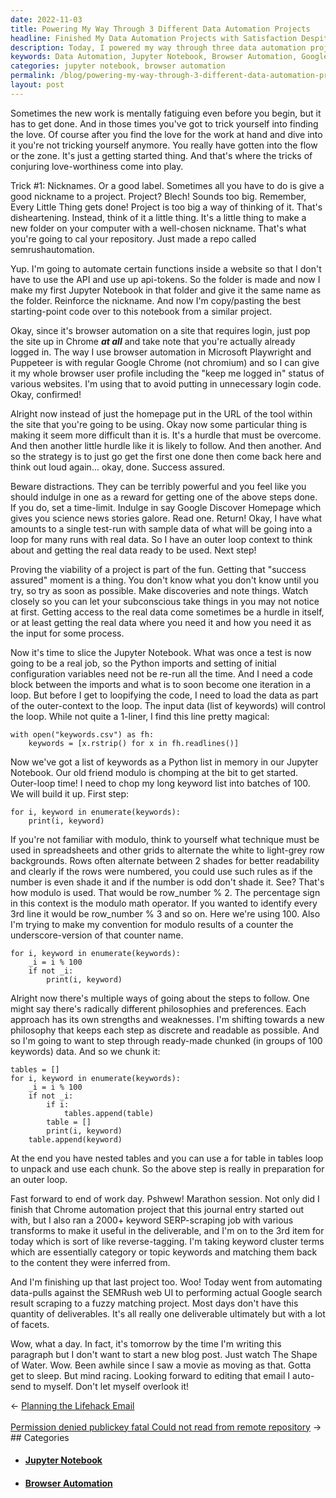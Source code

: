 ```yaml
---
date: 2022-11-03
title: Powering My Way Through 3 Different Data Automation Projects
headline: Finished My Data Automation Projects with Satisfaction Despite Mental Fatigue
description: Today, I powered my way through three data automation projects, using tricks to make the work more enjoyable and browser automation to avoid extra steps. I sliced a Jupyter Notebook, loaded data, and used a modulo technique to chop a long keyword list into batches of 100. Despite feeling mentally fatigued, I finished the day with a sense of satisfaction. Read more to learn how I overcame hurdles and proved the viability of the project.
keywords: Data Automation, Jupyter Notebook, Browser Automation, Google Chrome, User Profile, SEMRush, SERP-Scraping, Keyword List, Modulo Technique, Fuzzy Matching
categories: jupyter notebook, browser automation
permalink: /blog/powering-my-way-through-3-different-data-automation-projects/
layout: post
---
```



Sometimes the new work is mentally fatiguing even before you begin, but it has
to get done. And in those times you've got to trick yourself into finding the
love. Of course after you find the love for the work at hand and dive into it
you're not tricking yourself anymore. You really have gotten into the flow or
the zone. It's just a getting started thing. And that's where the tricks of
conjuring love-worthiness come into play.

Trick #1: Nicknames. Or a good label. Sometimes all you have to do is give a
good nickname to a project. Project? Blech! Sounds too big. Remember, Every
Little Thing gets done! Project is too big a way of thinking of it. That's
disheartening. Instead, think of it a little thing.  It's a little thing to
make a new folder on your computer with a well-chosen nickname. That's what
you're going to cal your repository. Just made a repo called semrushautomation.

Yup. I'm going to automate certain functions inside a website so that I don't
have to use the API and use up api-tokens. So the folder is made and now I make
my first Jupyter Notebook in that folder and give it the same name as the
folder. Reinforce the nickname. And now I'm copy/pasting the best
starting-point code over to this notebook from a similar project.

Okay, since it's browser automation on a site that requires login, just pop the
site up in Chrome ***at all*** and take note that you're actually already
logged in. The way I use browser automation in Microsoft Playwright and
Puppeteer is with regular Google Chrome (not chromium) and so I can give it my
whole browser user profile including the "keep me logged in" status of various
websites. I'm using that to avoid putting in unnecessary login code. Okay,
confirmed!

Alright now instead of just the homepage put in the URL of the tool within the
site that you're going to be using. Okay now some particular thing is making it
seem more difficult than it is. It's a hurdle that must be overcome. And then
another little hurdle like it is likely to follow. And then another. And so the
strategy is to just go get the first one done then come back here and think out
loud again... okay, done. Success assured.

Beware distractions. They can be terribly powerful and you feel like you should
indulge in one as a reward for getting one of the above steps done. If you do,
set a time-limit. Indulge in say Google Discover Homepage which gives you
science news stories galore. Read one. Return! Okay, I have what amounts to a
single test-run with sample data of what will be going into a loop for many
runs with real data. So I have an outer loop context to think about and getting
the real data ready to be used. Next step!

Proving the viability of a project is part of the fun. Getting that "success
assured" moment is a thing. You don't know what you don't know until you try,
so try as soon as possible. Make discoveries and note things. Watch closely so
you can let your subconscious take things in you may not notice at first.
Getting access to the real data come sometimes be a hurdle in itself, or at
least getting the real data where you need it and how you need it as the input
for some process.

Now it's time to slice the Jupyter Notebook. What was once a test is now going
to be a real job, so the Python imports and setting of initial configuration
variables need not be re-run all the time. And I need a code block between the
imports and what is to soon become one iteration in a loop. But before I get to
loopifying the code, I need to load the data as part of the outer-context to
the loop. The input data (list of keywords) will control the loop. While not
quite a 1-liner, I find this line pretty magical:

    with open("keywords.csv") as fh:
        keywords = [x.rstrip() for x in fh.readlines()]

Now we've got a list of keywords as a Python list in memory in our Jupyter
Notebook. Our old friend modulo is chomping at the bit to get started.
Outer-loop time! I need to chop my long keyword list into batches of 100. We
will build it up. First step:

    for i, keyword in enumerate(keywords):
        print(i, keyword)

If you're not familiar with modulo, think to yourself what technique must be
used in spreadsheets and other grids to alternate the white to light-grey row
backgrounds. Rows often alternate between 2 shades for better readability and
clearly if the rows were numbered, you could use such rules as if the number is
even shade it and if the number is odd don't shade it. See? That's how modulo
is used. That would be row_number % 2. The percentage sign in this context is
the modulo math operator. If you wanted to identify every 3rd line it would be
row_number % 3 and so on. Here we're using 100. Also I'm trying to make my
convention for modulo results of a counter the underscore-version of that
counter name.

    for i, keyword in enumerate(keywords):
        _i = i % 100
        if not _i:
            print(i, keyword)

Alright now there's multiple ways of going about the steps to follow. One might
say there's radically different philosophies and preferences. Each approach has
its own strengths and weaknesses. I'm shifting towards a new philosophy that
keeps each step as discrete and readable as possible. And so I'm going to want
to step through ready-made chunked (in groups of 100 keywords) data. And so we
chunk it:

    tables = []
    for i, keyword in enumerate(keywords):
        _i = i % 100
        if not _i:
            if i:
                tables.append(table)
            table = []
            print(i, keyword)
        table.append(keyword)

At the end you have nested tables and you can use a for table in tables loop to
unpack and use each chunk. So the above step is really in preparation for an
outer loop.

Fast forward to end of work day. Pshwew! Marathon session. Not only did I
finish that Chrome automation project that this journal entry started out with,
but I also ran a 2000+ keyword SERP-scraping job with various transforms to
make it useful in the deliverable, and I'm on to the 3rd item for today which
is sort of like reverse-tagging. I'm taking keyword cluster terms which are
essentially category or topic keywords and matching them back to the content
they were inferred from.

And I'm finishing up that last project too. Woo! Today went from automating
data-pulls against the SEMRush web UI to performing actual Google search result
scraping to a fuzzy matching project. Most days don't have this quantity of
deliverables. It's all really one deliverable ultimately but with a lot of
facets.

Wow, what a day. In fact, it's tomorrow by the time I'm writing this paragraph
but I don't want to start a new blog post. Just watch The Shape of Water. Wow.
Been awhile since I saw a movie as moving as that. Gotta get to sleep. But mind
racing. Looking forward to editing that email I auto-send to myself. Don't let
myself overlook it!


<div class="arrow-links"><div class="post-nav-prev"><span class="arrow">&larr;&nbsp;</span><a href="/blog/planning-the-lifehack-email/">Planning the Lifehack Email</a></div> &nbsp; <div class="post-nav-next"><a href="/blog/permission-denied-publickey-fatal-could-not-read-from-remote-repository/">Permission denied publickey fatal Could not read from remote repository</a><span class="arrow">&nbsp;&rarr;</span></div></div>
## Categories

<ul>
<li><h4><a href='/jupyter-notebook/'>Jupyter Notebook</a></h4></li>
<li><h4><a href='/browser-automation/'>Browser Automation</a></h4></li></ul>